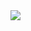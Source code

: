 <img src="https://media.discordapp.net/attachments/723140148224589844/765443495384055838/paypal.gif" align="center">
